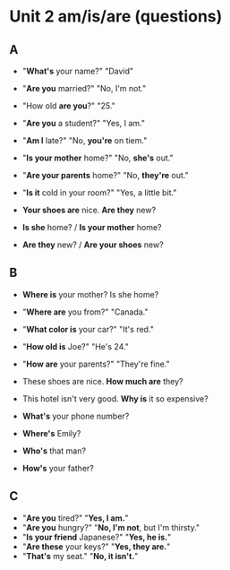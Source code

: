 # Unit 2 am/is/are (questions)

## A
+ "__What's__ your name?" "David"
+ "__Are you__ married?" "No, I'm not."
+ "How old __are you__?" "25."
+ "__Are you__ a student?" "Yes, I am."

+ "__Am I__ late?" "No, __you're__ on tiem."
+ "__Is your mother__ home?" "No, __she's__ out."
+ "__Are your parents__ home?" "No, __they're__ out."
+ "__Is it__ cold in your room?" "Yes, a little bit."
+ __Your shoes are__ nice. __Are they__ new?

+ __Is she__ home? / __Is your mother__ home?
+ __Are they__ new? / __Are your shoes__ new?

## B
+ __Where is__ your mother? Is she home?
+ "__Where are__ you from?" "Canada."
+ "__What color is__ your car?" "It's red."
+ "__How old is__ Joe?" "He's 24."
+ "__How are__ your parents?" "They're fine."
+ These shoes are nice. __How much are__ they?
+ This hotel isn't very good. __Why is__ it so expensive?

+ __What's__ your phone number?
+ __Where's__ Emily?
+ __Who's__ that man?
+ __How's__ your father?

## C
+ "__Are you__ tired?" "__Yes, I am.__"
+ "__Are you__ hungry?" "__No, I'm not__, but I'm thirsty."
+ "__Is your friend__ Japanese?" "__Yes, he is.__"
+ "__Are these__ your keys?" "__Yes, they are.__"
+ "__That's__ my seat." "__No, it isn't.__"

